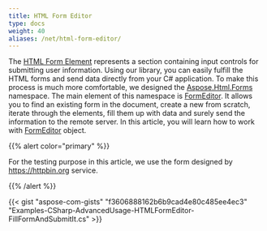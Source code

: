 ```yaml
---
title: HTML Form Editor
type: docs
weight: 40
aliases: /net/html-form-editor/
---
```


The [HTML Form Element](https://reference.aspose.com/html/net/aspose.html/htmlformelement) represents a section containing input controls for submitting user information. Using our library, you can easily fulfill the HTML forms and send data directly from your C# application. To make this process is much more comfortable, we designed the [Aspose.Html.Forms](https://reference.aspose.com/html/net/aspose.html.forms) namespace. The main element of this namespace is [FormEditor](https://reference.aspose.com/html/net/aspose.html.forms/formeditor). It allows you to find an existing form in the document, create a new from scratch, iterate through the elements, fill them up with data and surely send the information to the remote server. In this article, you will learn how to work with [FormEditor](https://reference.aspose.com/html/net/aspose.html.forms/formeditor) object.

{{% alert color="primary" %}} 

For the testing purpose in this article, we use the form designed by <https://httpbin.org> service.

{{% /alert %}} 

{{< gist "aspose-com-gists" "f3606888162b6b9cad4e80c485ee4ec3" "Examples-CSharp-AdvancedUsage-HTMLFormEditor-FillFormAndSubmitIt.cs" >}}



